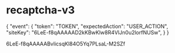 # recaptcha-v3

{
  "event": {
    "token": "TOKEN",
    "expectedAction": "USER_ACTION",
    "siteKey": "6LeE-f8qAAAAAD2kKBwKlw8R4VlJn0u2lorfNUSw",
  }
}

6LeE-f8qAAAAABvlicsqKl84O5Yq7PLsaL-M2SZf
